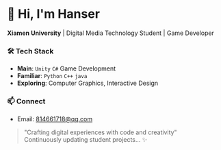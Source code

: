 # 👋 Hi, I'm Hanser

**Xiamen University** | Digital Media Technology Student | Game Developer  
### 🛠 Tech Stack
- ​**Main**: `Unity` `C#` Game Development
- ​**Familiar**: `Python` `C++` `java`
- ​**Exploring**: Computer Graphics, Interactive Design
### 📫 Connect
- Email: 814661718@qq.com  
> "Crafting digital experiences with code and creativity"  
> Continuously updating student projects... ✨
